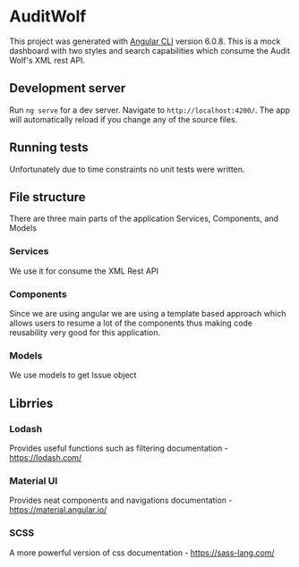 # AuditWolf

This project was generated with [Angular CLI](https://github.com/angular/angular-cli) version 6.0.8. This is a mock dashboard with two styles and search capabilities which consume the Audit Wolf's XML rest API.

## Development server

Run `ng serve` for a dev server. Navigate to `http://localhost:4200/`. The app will automatically reload if you change any of the source files. 


## Running tests
Unfortunately due to time constraints no unit tests were written.


## File structure
There are three main parts of the application Services, Components, and Models 

### Services
We use it for consume the XML Rest API 

### Components
Since we are using angular we are using a template based approach which allows users to resume a lot of the components thus making code reusability very good for this application. 


### Models
We use models to get Issue object


## Librries 

### Lodash  
Provides useful functions such as filtering
documentation - https://lodash.com/

### Material UI  
Provides neat components and navigations
documentation - https://material.angular.io/

### SCSS 
A more powerful version of css 
documentation - https://sass-lang.com/

